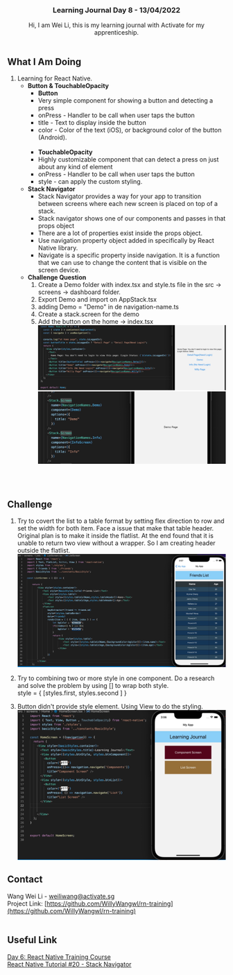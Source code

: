 <br />
<div align="center">

  <h3 align="center">Learning Journal Day 8 - 13/04/2022</h3>

  <p align="center">
    Hi, I am Wei Li, this is my learning journal with Activate for my apprenticeship. 
    <br /><br />
  </p>
</div>

<!-- What I Am Doing -->

## What I Am Doing

<oL>
  <li>    
    Learning for React Native.
    <ul>
        <li>
            <b>Button & TouchableOpacity</b> <br />
            <ul>
                <li><b>Button</b></li>
                <li>Very simple component for showing a button and detecting a press</li>
                <li>onPress - Handler to be call when user taps the button</li>
                <li>title - Text to display inside the button</li>
                <li>color - Color of the text (iOS), or background color of the button (Android).</li><br />
                <li><b>TouchableOpacity</b></li>
                <li>Highly customizable component that can detect a press on just about any kind of element</li>
                <li>onPress - Handler to be call when user taps the button</li>
                <li>style - can apply the custom styling.</li>
            </ul>
        </li>
        <li>
            <b>Stack Navigator</b> <br />
            <ul>
                <li>Stack Navigator provides a way for your app to transition between screens where each new screen is placed on top of a stack.</li>
                <li>Stack navigator shows one of our components and passes in that props object</li>
                <li>There are a lot of properties exist inside the props object.</li>
                <li>Use navigation property object added in specifically by React Native library.</li>
                <li>Navigate is a specific property inside navigation. It is a function that we can use to change the content that is visible on the screen device.</li>
            </ul>
        </li>
        <li>
            <b>Challenge Question</b> <br />
            <ol>
                <li>Create a Demo folder with index.tsx and style.ts file in the src -> screens -> dashboard folder.</li>
                <li>Export Demo and import on AppStack.tsx</li>
                <li>adding Demo = "Demo" in de navigation-name.ts</li>
                <li>Create a stack.screen for the demo</li>
                <li>Add the button on the home -> index.tsx</li>
                <img src="./img/13AprChallenge1.jpg" width="500"/><br />
                <img src="./img/13AprChallenge2.jpg" width="500"/><br />
            </ol>
        </li>
    </ul>
    </li>
</ol>
<br /><br />

<!-- Challenge -->

## Challenge

1. Try to covert the list to a table format by setting flex direction to row and set the width for both item. Face a issue that make that table header. Original plan is to make it inside the flatlist. At the end found that it is unable to return two view without a wrapper. So I am creating header outside the flatlist.<br />
   <img src="./img/table.jpg" width="500"/><br />

2. Try to combining two or more style in one component. Do a research and solve the problem by using [] to wrap both style. <br />
   style = { [styles.first, styles.second ] }
3. Button didn't provide style element. Using View to do the styling.<br />
   <img src="./img/customButton.jpg" width="500"/><br />

<!-- CONTACT -->

## Contact

Wang Wei Li - weiliwang@activate.sg<br />
Project Link: [https://github.com/WillyWangwl/rn-training](https://github.com/WillyWangwl/rn-training)
<br /><br />

<!-- Useful Link -->

## Useful Link

[Day 6: React Native Training Course](https://docs.google.com/document/d/1fa032pQuv8I8gXU7pqMd20sJfbnJZnPqVqdSlo9_v8s/edit#)<br />
[React Native Tutorial #20 - Stack Navigator](https://www.youtube.com/watch?v=cS4PgI3zBzY)<br />
